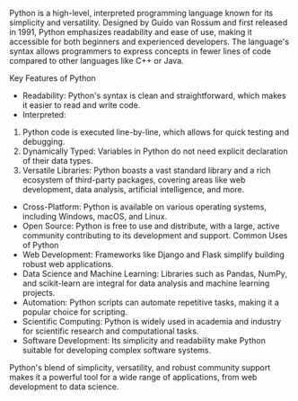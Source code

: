 Python is a high-level, interpreted programming language known for its simplicity and versatility. Designed by Guido van Rossum and first released in 1991, Python emphasizes readability and ease of use, making it accessible for both beginners and experienced developers. The language's syntax allows programmers to express concepts in fewer lines of code compared to other languages like C++ or Java.

Key Features of Python
- Readability: 
   Python's syntax is clean and straightforward, which makes it easier to read and write code.
- Interpreted:
1. Python code is executed line-by-line, which allows for quick testing and debugging.
2. Dynamically Typed: Variables in Python do not need explicit declaration of their data types.
3. Versatile Libraries: Python boasts a vast standard library and a rich ecosystem of third-party packages, covering 
   areas like web development, data analysis, artificial intelligence, and more.
- Cross-Platform:
   Python is available on various operating systems, including Windows, macOS, and Linux.
- Open Source:
   Python is free to use and distribute, with a large, active community contributing to its development and support.
   Common Uses of Python
- Web Development:
   Frameworks like Django and Flask simplify building robust web applications.
- Data Science and Machine Learning:
   Libraries such as Pandas, NumPy, and scikit-learn are integral for data analysis and machine learning projects.
- Automation:
   Python scripts can automate repetitive tasks, making it a popular choice for scripting.
- Scientific Computing:
   Python is widely used in academia and industry for scientific research and computational tasks.
- Software Development:
   Its simplicity and readability make Python suitable for developing complex software systems.
   
Python's blend of simplicity, versatility, and robust community support makes it a powerful tool for a wide range 
of applications, from web development to data science.








